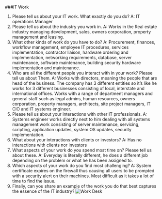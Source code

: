 ###IT Work

1. Please tell us about your IT work. What exactly do you do? 
A: IT operations Manager
2. Please tell us about the industry you work in. 
A: Works in the Real estate industry managing development, sales, owners corporation, property management and leasing. 
3. What other kinds of work do you have to do? 
A: Procurement, finances, workflow management, employee IT procedures, services implementation, contractor liaison, hardware ordering and implementation, networking requirements, database, server maintenance, software maintenance, building security hardware implementation and maintenance. 
4. Who are all the different people you interact with in your work? Please tell us about 
Them.
A: Works with directors, meaning the people that are head of the business. The company has 3 different entities so it’s like he works for 3 different businesses consisting of local, interstate and international offices. Works with a range of department managers and general staff such as legal admins, human resources, owners corporation, property managers, architects, site project managers, IT CIO and IT systems engineer.
 5. Please tell us about your interactions with other IT professionals. 
A: Systems engineer works directly next to him dealing with all systems management work consisting of server maintenance, servicing, scripting, application updates, system OS updates, security implementation.
6. What about your interactions with clients or investors? 
A: Has no interactions with clients nor investors
7. What aspects of your work do you spend most time on? Please tell us about these. 
A: Everyday is literally different, he does a different job depending on the problem or what he has been assigned to. 
8. Which aspects of your work do you find most challenging?
A: System certificate expires on the firewall thus causing all users to be prompted with a security alert on their machines. Most difficult as it takes a lot of time to find the issue.
9. Finally, can you share an example of the work you do that best captures the essence of the IT industry?
![Work Desk](/main/images/work-desk.png)